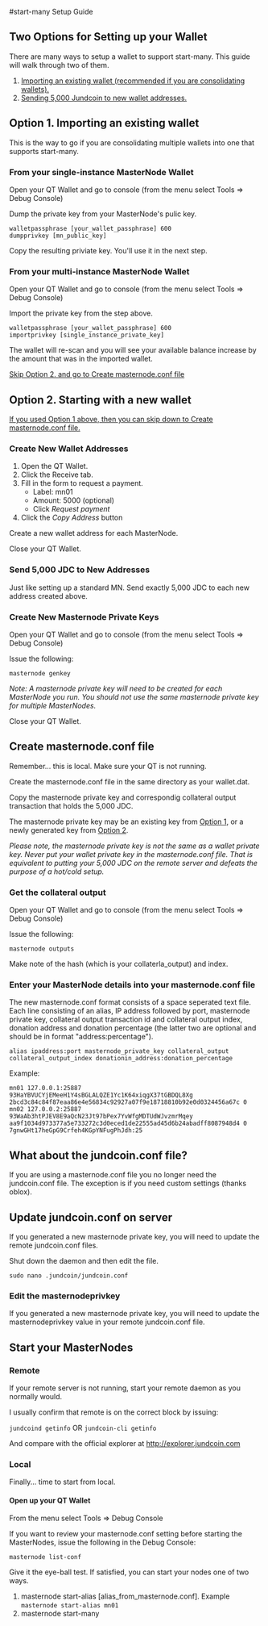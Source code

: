 #start-many Setup Guide

## Two Options for Setting up your Wallet
There are many ways to setup a wallet to support start-many. This guide will walk through two of them.

1. [Importing an existing wallet (recommended if you are consolidating wallets).](#option1)
2. [Sending 5,000 Jundcoin to new wallet addresses.](#option2)

## <a name="option1"></a>Option 1. Importing an existing wallet

This is the way to go if you are consolidating multiple wallets into one that supports start-many.

### From your single-instance MasterNode Wallet

Open your QT Wallet and go to console (from the menu select Tools => Debug Console)

Dump the private key from your MasterNode's pulic key.

```
walletpassphrase [your_wallet_passphrase] 600
dumpprivkey [mn_public_key]
```

Copy the resulting priviate key. You'll use it in the next step.

### From your multi-instance MasterNode Wallet

Open your QT Wallet and go to console (from the menu select Tools => Debug Console)

Import the private key from the step above.

```
walletpassphrase [your_wallet_passphrase] 600
importprivkey [single_instance_private_key]
```

The wallet will re-scan and you will see your available balance increase by the amount that was in the imported wallet.

[Skip Option 2. and go to Create masternode.conf file](#masternodeconf)

## <a name="option2"></a>Option 2. Starting with a new wallet

[If you used Option 1 above, then you can skip down to Create masternode.conf file.](#masternodeconf)

### Create New Wallet Addresses

1. Open the QT Wallet.
2. Click the Receive tab.
3. Fill in the form to request a payment.
    * Label: mn01
    * Amount: 5000 (optional)
    * Click *Request payment*
5. Click the *Copy Address* button

Create a new wallet address for each MasterNode.

Close your QT Wallet.

### Send 5,000 JDC to New Addresses

Just like setting up a standard MN. Send exactly 5,000 JDC to each new address created above.

### Create New Masternode Private Keys

Open your QT Wallet and go to console (from the menu select Tools => Debug Console)

Issue the following:

```masternode genkey```

*Note: A masternode private key will need to be created for each MasterNode you run. You should not use the same masternode private key for multiple MasterNodes.*

Close your QT Wallet.

## <a name="masternodeconf"></a>Create masternode.conf file

Remember... this is local. Make sure your QT is not running.

Create the masternode.conf file in the same directory as your wallet.dat.

Copy the masternode private key and correspondig collateral output transaction that holds the 5,000 JDC.

The masternode private key may be an existing key from [Option 1](#option1), or a newly generated key from [Option 2](#option2).

*Please note, the masternode private key is not the same as a wallet private key. Never put your wallet private key in the masternode.conf file. That is equivalent to putting your 5,000 JDC on the remote server and defeats the purpose of a hot/cold setup.*

### Get the collateral output

Open your QT Wallet and go to console (from the menu select Tools => Debug Console)

Issue the following:

```masternode outputs```

Make note of the hash (which is your collaterla_output) and index.

### Enter your MasterNode details into your masternode.conf file

The new masternode.conf format consists of a space seperated text file. Each line consisting of an alias, IP address followed by port, masternode private key, collateral output transaction id and collateral output index, donation address and donation percentage (the latter two are optional and should be in format "address:percentage").

```
alias ipaddress:port masternode_private_key collateral_output collateral_output_index donationin_address:donation_percentage
```



Example:

```
mn01 127.0.0.1:25887 93HaYBVUCYjEMeeH1Y4sBGLALQZE1Yc1K64xiqgX37tGBDQL8Xg 2bcd3c84c84f87eaa86e4e56834c92927a07f9e18718810b92e0d0324456a67c 0
mn02 127.0.0.2:25887 93WaAb3htPJEV8E9aQcN23Jt97bPex7YvWfgMDTUdWJvzmrMqey aa9f1034d973377a5e733272c3d0eced1de22555ad45d6b24abadff8087948d4 0 7gnwGHt17heGpG9Crfeh4KGpYNFugPhJdh:25
```

## What about the jundcoin.conf file?

If you are using a masternode.conf file you no longer need the jundcoin.conf file. The exception is if you need custom settings (thanks oblox).

## Update jundcoin.conf on server

If you generated a new masternode private key, you will need to update the remote jundcoin.conf files.

Shut down the daemon and then edit the file.

```sudo nano .jundcoin/jundcoin.conf```

### Edit the masternodeprivkey
If you generated a new masternode private key, you will need to update the masternodeprivkey value in your remote jundcoin.conf file.

## Start your MasterNodes

### Remote

If your remote server is not running, start your remote daemon as you normally would.

I usually confirm that remote is on the correct block by issuing:

```jundcoind getinfo```
OR
```jundcoin-cli getinfo```

And compare with the official explorer at http://explorer.jundcoin.com

### Local

Finally... time to start from local.

#### Open up your QT Wallet

From the menu select Tools => Debug Console

If you want to review your masternode.conf setting before starting the MasterNodes, issue the following in the Debug Console:

```masternode list-conf```

Give it the eye-ball test. If satisfied, you can start your nodes one of two ways.

1. masternode start-alias [alias_from_masternode.conf]. Example ```masternode start-alias mn01```
2. masternode start-many

